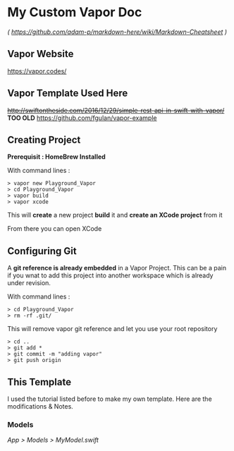 #  My Custom Vapor Doc 
_( https://github.com/adam-p/markdown-here/wiki/Markdown-Cheatsheet )_

## Vapor Website 
 https://vapor.codes/

## Vapor Template Used Here
~~http://swiftontheside.com/2016/12/29/simple-rest-api-in-swift-with-vapor/~~ **TOO OLD**
https://github.com/fgulan/vapor-example

## Creating Project 

__Prerequisit : HomeBrew Installed__

With command lines : 

    > vapor new Playground_Vapor
    > cd Playground_Vapor
    > vapor build
    > vapor xcode

This will __create__ a new project __build__ it and __create an XCode project__ from it 

From there you can open XCode

## Configuring Git 

A __git reference is already embedded__ in a Vapor Project. This can be a pain if you wnat to add this project into another workspace which is already under revision. 

With command lines : 

    > cd Playground_Vapor
    > rm -rf .git/

This will remove vapor git reference and let you use your root repository

    > cd ..
    > git add *
    > git commit -m "adding vapor"
    > git push origin


## This Template 

I used the tutorial listed before to make my own template. 
Here are the modifications & Notes. 

### Models

_App > Models > MyModel.swift_ 









